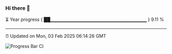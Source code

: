 ### Hi there 👋

⏳ Year progress { ██▁▁▁▁▁▁▁▁▁▁▁▁▁▁▁▁▁▁▁▁▁▁▁▁▁▁▁▁ } 9.11 %

---

⏰ Updated on Mon, 03 Feb 2025 06:14:26 GMT

![Progress Bar CI](https://github.com/Shyam-Makwana/GitHub-Actions-Demo/workflows/Progress%20Bar%20CI/badge.svg)
